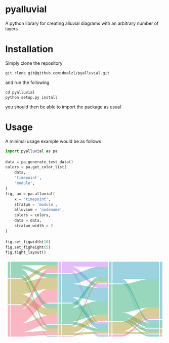 # pyalluvial
A python library for creating alluvial diagrams with an arbitrary number of layers

# Installation
Simply clone the repository
```commandline
git clone git@github.com:dmalzl/pyalluvial.git
```
and run the following
```commandline
cd pyalluvial
python setup.py install
```
you should then be able to import the package as usual

# Usage
A minimal usage example would be as follows
```python
import pyalluvial as pa

data = pa.generate_test_data()
colors = pa.get_color_list(
    data,
    'timepoint',
    'module',
)
fig, ax = pa.alluvial(
    x = 'timepoint',
    stratum = 'module',
    alluvium = 'nodename',
    colors = colors,
    data = data,
    stratum_width = 2
)

fig.set_figwidth(10)
fig.set_figheight(5)
fig.tight_layout()
```
![](/example/example.png)
